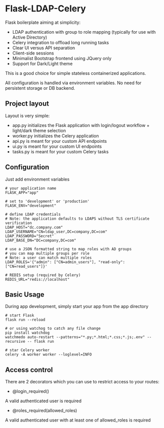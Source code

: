 # Flask-LDAP-Celery

Flask boilerplate aiming at simplicity:

- LDAP authentication with group to role mapping (typically for use with Active Directory)
- Celery integration to offload long running tasks
- Clear UI versus API separation
- Client-side sessions
- Minimalist Bootstrap frontend using JQuery only
- Support for Dark/Light theme

This is a good choice for simple stateless containerized applications.

All configuration is handled via environment variables.
No need for persistent storage or DB backend.

## Project layout

Layout is very simple:

- app.py initializes the Flask application with login/logout workflow + light/dark theme selection
- worker.py initializes the Celery application 
- api.py is meant for your custom API endpoints
- ui.py is meant for your custom UI endpoints
- tasks.py is meant for your custom Celery tasks

## Configuration

Just add environment variables

```shell
# your application name
FLASK_APP="app"

# set to 'development' or 'production'
FLASK_ENV="development"

# define LDAP credentials
# Note: the application defaults to LDAPS without TLS certificate verification
LDAP_HOST="dc.company.com"
LDAP_USERNAME="CN=ldap_user,DC=company,DC=com"
LDAP_PASSWORD="Secret"
LDAP_BASE_DN="DC=company,DC=com"

# use a JSON formatted string to map roles with AD groups
# you can map multiple groups per role
# Note: a user can match multiple roles
LDAP_ROLES='{"admin": ["CN=admin_users"], "read-only": ["CN=read_users"]}'

# REDIS setup (required by Celery)
REDIS_URL="redis://localhost"
```


## Basic Usage

During app development, simply start your app from the app directory

```shell
# start Flask
flask run --reload

# or using watchog to catch any file change
pip install watchdog
watchmedo auto-restart --patterns="*.py;*.html;*.css;*.js;.env" --recursive -- flask run

# star Celery worker
celery -A worker worker --loglevel=INFO
```

## Access control

There are 2 decorators which you can use to restrict access to your routes:

- @login_required()

A valid authenticated user is required

- @roles_required(allowed_roles)

A valid authenticated user with at least one of allowed_roles is required


